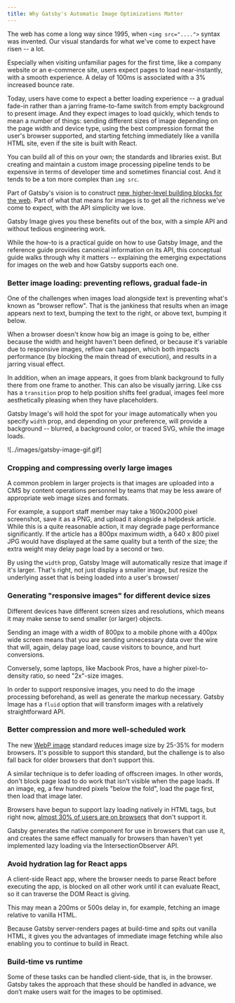 ```yaml
---
title: Why Gatsby's Automatic Image Optimizations Matter
---
```


The web has come a long way since 1995, when `<img src="....">` syntax was invented. Our visual standards for what we've come to expect have risen -- a lot. 

Especially when visiting unfamiliar pages for the first time, like a company website or an e-commerce site, users expect pages to load near-instantly, with a smooth experience. A delay of 100ms is associated with a 3% increased bounce rate.

Today, users have come to expect a better loading experience -- a gradual fade-in rather than a jarring frame-to-fame switch from empty background to present image. And they expect images to load quickly, which tends to mean a number of things: sending different sizes of image depending on the page width and device type, using the best compression format the user's browser supported, and starting fetching immediately like a vanilla HTML site, even if the site is built with React.

You can build all of this on your own; the standards and libraries exist. But creating and maintain a custom image processing pipeline tends to be expensive in terms of developer time and sometimes financial cost. And it tends to be a ton more complex than `img src`.

Part of Gatsby's vision is to construct [new, higher-level building blocks for the web](https://www.gatsbyjs.com/docs/conceptual/gatsby-core-philosophy/#construct-new-higher-level-web-building-blocks). Part of what that means for images is to get all the richness we've come to expect, with the API simplicity we love.

Gatsby Image gives you these benefits out of the box, with a simple API and without tedious engineering work.

While the how-to is a practical guide on how to use Gatsby Image, and the reference guide provides canonical information on its API, this conceptual guide walks through why it matters -- explaining the emerging expectations for images on the web and how Gatsby supports each one.
### Better image loading: preventing reflows, gradual fade-in

One of the challenges when images load alongside text is preventing what's known as "browser reflow". That is the jankiness that results when an image appears next to text, bumping the text to the right, or above text, bumping it below. 

When a browser doesn't know how big an image is going to be, either because the width and height haven't been defined, or because it's variable due to responsive images, reflow can happen, which both impacts performance (by blocking the main thread of execution), and results in a jarring visual effect.

In addition, when an image appears, it goes from blank background to fully there from one frame to another. This can also be visually jarring. Like css has a `transition` prop to help position shifts feel gradual, images feel more aesthetically pleasing when they have placeholders.

Gatsby Image's will hold the spot for your image automatically when you specify `width` prop, and depending on your preference, will provide a background -- blurred, a background color, or traced SVG, while the image loads.

![../images/gatsby-image-gif.gif]
### Cropping and compressing overly large images

A common problem in larger projects is that images are uploaded into a CMS by content operations personnel by teams that may be less aware of appropriate web image sizes and formats. 

For example, a support staff member may take a 1600x2000 pixel screenshot, save it as a PNG, and upload it alongside a helpdesk article. While this is a quite reasonable action, it may degrade page performance significantly. If the article has a 800px maximum width, a 640 x 800 pixel JPG would have displayed at the same quality but a tenth of the size; the extra weight may delay page load by a second or two. 

By using the `width` prop, Gatsby Image will automatically resize that image if it's larger. That's right, not just display a smaller image, but resize the underlying asset that is being loaded into a user's browser/
### Generating "responsive images" for different device sizes

Different devices have different screen sizes and resolutions, which means it may make sense to send smaller (or larger) objects. 

Sending an image with a width of 800px to a  mobile phone with a 400px wide screen means that you are sending unnecessary data over the wire that will, again, delay page load, cause visitors to bounce, and hurt conversions. 

Conversely, some laptops, like Macbook Pros, have a higher pixel-to-density ratio, so need "2x"-size images. 

In order to support responsive images, you need to do the image processing beforehand, as well as generate the markup necessary. Gatsby Image has a `fluid` option that will transform images with a relatively straightforward API.
### Better compression and more well-scheduled work

The new [WebP image](https://developers.google.com/speed/webp) standard reduces image size by 25-35% for modern browsers. It's possible to support this standard, but the challenge is to also fall back for older browsers that don't support this.

A similar technique is to defer loading of offscreen images. In other words, don't block page load to do work that isn't visible when the page loads. If an image, eg, a few hundred pixels "below the fold", load the page first, then load that image later. 

Browsers have begun to support lazy loading natively in HTML tags, but right now, [almost 30% of users are on browsers](https://caniuse.com/loading-lazy-attr) that don't support it.

Gatsby generates the native component for use in browsers that can use it, and creates the same effect manually for browsers than haven't yet implemented lazy loading via the IntersectionObserver API. 
### Avoid hydration lag for React apps

A client-side React app, where the browser needs to parse React before executing the app, is blocked on all other work until it can evaluate React, so it can traverse the DOM React is giving. 

This may mean a 200ms or 500s delay in, for example, fetching an image relative to vanilla HTML. 

Because Gatsby server-renders pages at build-time and spits out vanilla HTML, it gives you the advantages of immediate image fetching while also enabling you to continue to build in React. 
### Build-time vs runtime

Some of these tasks can be handled client-side, that is, in the browser. Gatsby takes the approach that these should be handled in advance, we don’t make users wait for the images to be optimised.